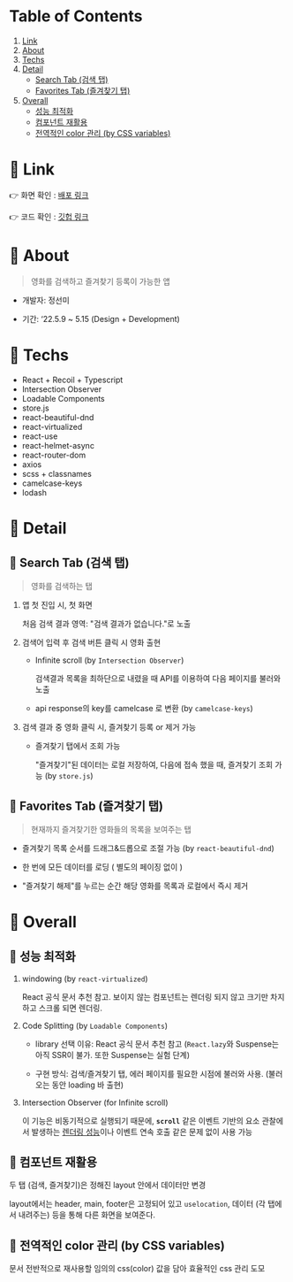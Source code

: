 # Table of Contents
1. [Link](#main1)
2. [About](#main2)
3. [Techs](#main3)
4. [Detail](#main4)
    * [Search Tab (검색 탭)](#sub4-1)
    * [Favorites Tab (즐겨찾기 탭)](#sub4-2)
6. [Overall](#main5)
    * [성능 최적화](#sub5-1)
    * [컴포넌트 재활용](#sub5-2)
    * [전역적인 color 관리 (by CSS variables)](#sub5-2)


# 📌 Link<a name="main1"></a>
👉 화면 확인 : [배포 링크](https://clever-tartufo-e20ca8.netlify.app/)

👉 코드 확인 : [깃헙 링크](https://github.com/katej927/movie-search-app)

# 📌 About<a name="main2"></a>
> 영화를 검색하고 즐겨찾기 등록이 가능한 앱
> 

- 개발자: 정선미

- 기간: ‘22.5.9 ~ 5.15 (Design + Development)

# 📌 Techs<a name="main3"></a>
- React + Recoil + Typescript
- Intersection Observer
- Loadable Components
- store.js
- react-beautiful-dnd
- react-virtualized
- react-use
- react-helmet-async
- react-router-dom
- axios
- scss + classnames
- camelcase-keys
- lodash

# 📌 Detail<a name="main4"></a>

## 🔸 Search Tab (검색 탭)<a name="sub4-1"></a>
> 영화를 검색하는 탭
> 

1. 앱 첫 진입 시, 첫 화면
    
    처음 검색 결과 영역: "검색 결과가 없습니다."로 노출
    
2. 검색어 입력 후 검색 버튼 클릭 시 영화 출현
    - Infinite scroll (by `Intersection Observer`)

        검색결과 목록을 최하단으로 내렸을 때 API를 이용하여 다음 페이지를 불러와 노출
        
    - api response의 key를 camelcase 로 변환 (by `camelcase-keys`)
3. 검색 결과 중 영화 클릭 시, 즐겨찾기 등록 or 제거 가능
    - 즐겨찾기 탭에서 조회 가능

        "즐겨찾기"된 데이터는 로컬 저장하여, 다음에 접속 했을 때, 즐겨찾기 조회 가능 (by `store.js`)
        
## 🔸 Favorites Tab (즐겨찾기 탭)<a name="sub4-2"></a>
> 현재까지 즐겨찾기한 영화들의 목록을 보여주는 탭
> 

- 즐겨찾기 목록 순서를 드래그&드롭으로 조절 가능 (by `react-beautiful-dnd`)

- 한 번에 모든 데이터를 로딩 ( 별도의 페이징 없이 )
- "즐겨찾기 해제"를 누르는 순간 해당 영화를 목록과 로컬에서 즉시 제거

# 📌 Overall<a name="main5"></a>
## 🔸 성능 최적화<a name="sub5-1"></a>
1. windowing (by `react-virtualized`)
    
    React 공식 문서 추천 참고. 보이지 않는 컴포넌트는 렌더링 되지 않고 크기만 차지하고 스크롤 되면 렌더링.
    
2. Code Splitting (by `Loadable Components`)
    - library 선택 이유: React 공식 문서 추천 참고 (`React.lazy`와 Suspense는 아직 SSR이 불가. 또한 Suspense는 실험 단계)

    - 구현 방식: 검색/즐겨찾기 탭, 에러 페이지를 필요한 시점에 불러와 사용. (불러 오는 동안 loading 바 출현)
3. Intersection Observer (for Infinite scroll)
    
    이 기능은 비동기적으로 실행되기 때문에, **`scroll`** 같은 이벤트 기반의 요소 관찰에서 발생하는 [렌더링 성능](https://developers.google.com/web/fundamentals/performance/rendering/?hl=ko)이나 이벤트 연속 호출 같은 문제 없이 사용 가능
    
## 🔸 컴포넌트 재활용<a name="sub5-2"></a>
두 탭 (검색, 즐겨찾기)은 정해진 layout 안에서 데이터만 변경

layout에서는 header, main, footer은 고정되어 있고 `uselocation`, 데이터 (각 탭에서 내려주는) 등을 통해 다른 화면을 보여준다.

## 🔸 전역적인 color 관리 (by CSS variables)<a name="sub5-3"></a>

문서 전반적으로 재사용할 임의의 css(color) 값을 담아 효율적인 css 관리 도모
